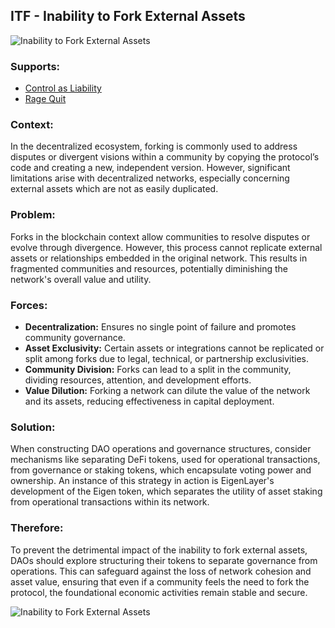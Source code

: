 ## ITF - Inability to Fork External Assets

![Inability to Fork External Assets](./output/illustrations/inability_to_fork_external_assets.png)

### Supports:
* [Control as Liability](./control_as_a_liability.html)
* [Rage Quit](./rage_quit.html)

### Context:
In the decentralized ecosystem, forking is commonly used to address disputes or divergent visions within a community by copying the protocol’s code and creating a new, independent version. However, significant limitations arise with decentralized networks, especially concerning external assets which are not as easily duplicated.

### Problem:
Forks in the blockchain context allow communities to resolve disputes or evolve through divergence. However, this process cannot replicate external assets or relationships embedded in the original network. This results in fragmented communities and resources, potentially diminishing the network's overall value and utility.

### Forces:
- **Decentralization:** Ensures no single point of failure and promotes community governance.
- **Asset Exclusivity:** Certain assets or integrations cannot be replicated or split among forks due to legal, technical, or partnership exclusivities.
- **Community Division:** Forks can lead to a split in the community, dividing resources, attention, and development efforts.
- **Value Dilution:** Forking a network can dilute the value of the network and its assets, reducing effectiveness in capital deployment.

### Solution:
When constructing DAO operations and governance structures, consider mechanisms like separating DeFi tokens, used for operational transactions, from governance or staking tokens, which encapsulate voting power and ownership. An instance of this strategy in action is EigenLayer's development of the Eigen token, which separates the utility of asset staking from operational transactions within its network.

### Therefore:
To prevent the detrimental impact of the inability to fork external assets, DAOs should explore structuring their tokens to separate governance from operations. This can safeguard against the loss of network cohesion and asset value, ensuring that even if a community feels the need to fork the protocol, the foundational economic activities remain stable and secure.


![Inability to Fork External Assets](./output/inability_to_fork_external_assets_specific_graph.png)
